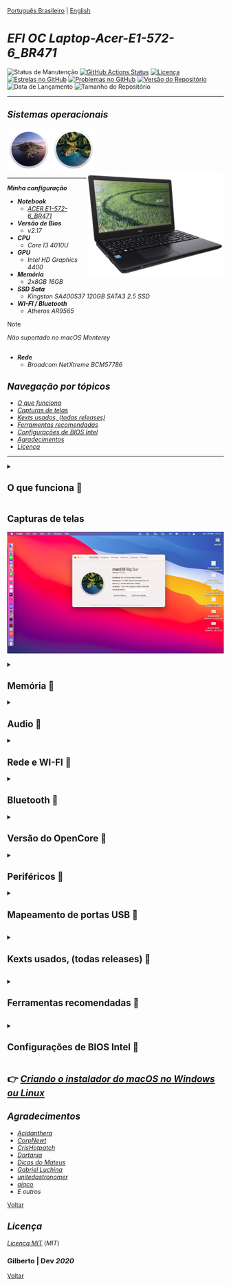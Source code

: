 [Português Brasileiro](https://github.com/Gilberto-Mascena/Laptop-Acer-E1-572/blob/main/README-pt_br.md) | 
[English](https://github.com/Gilberto-Mascena/Laptop-Acer-E1-572/blob/main/README.md)

# *EFI OC Laptop-Acer-E1-572-6_BR471*

![Status de Manutenção](https://img.shields.io/badge/Maintained-Yes-brightgreen?style=for-the-badge)
[![GitHub Actions Status](https://img.shields.io/github/actions/workflow/status/Gilberto-Mascena/Laptop-Acer-E1-572/build.yml?style=for-the-badge)](https://github.com/Gilberto-Mascena/Laptop-Acer-E1-572/actions)
[![Licença](https://img.shields.io/github/license/Gilberto-Mascena/Laptop-Acer-E1-572?style=for-the-badge)](https://github.com/Gilberto-Mascena/Laptop-Acer-E1-572/blob/main/LICENSE.md)
[![Estrelas no GitHub](https://img.shields.io/github/stars/Gilberto-Mascena/Laptop-Acer-E1-572?style=for-the-badge)](https://github.com/Gilberto-Mascena/Laptop-Acer-E1-572/stargazers)
[![Problemas no GitHub](https://img.shields.io/github/issues/Gilberto-Mascena/Laptop-Acer-E1-572?style=for-the-badge)](https://github.com/Gilberto-Mascena/Laptop-Acer-E1-572/issues)
[![Versão do Repositório](https://img.shields.io/github/v/release/Gilberto-Mascena/Laptop-Acer-E1-572?include_prereleases&style=for-the-badge)](https://github.com/Gilberto-Mascena/Laptop-Acer-E1-572/releases)
![Data de Lançamento](https://img.shields.io/github/release-date/Gilberto-Mascena/Laptop-Acer-E1-572?style=for-the-badge)
![Tamanho do Repositório](https://img.shields.io/github/repo-size/Gilberto-Mascena/Laptop-Acer-E1-572?style=for-the-badge)

---

## *Sistemas operacionais*

<div align="left">  
  <img width="100" src="./img/macos-catalina-icon.png" alt="macOS Catalina icons"> 
  <img width="100" src="./img/macos-big-sur-icon.png" alt="macOS Big Sur icons">   
</div>


<div>
  <img align="right" src="./img/banner-acer.png" alt="photo NoteBook Acer" width="320">
</div>

---

_**Minha configuração**_

 - _**Notebook**_
   - [*ACER E1-572-6_BR471*](https://www.acer.com/br-pt/support?search=40545129395;NX.MEVAL.019;E1-572&filter=global_download)
 - _**Versão de Bios**_
   - *v2.17*
 - _**CPU**_
   - *Core I3 4010U*
 - _**GPU**_
   - *Intel HD Graphics 4400*
 - _**Memória**_
   - *2x8GB 16GB*
 - _**SSD Sata**_
   - *Kingston SA400S37 120GB SATA3 2.5 SSD*
 - _**WI-FI / Bluetooth**_
   - *Atheros AR9565*
>[!NOTE]  
> _Não suportado no macOS Monterey_

##
- _**Rede**_
   - *Broadcom NetXtreme BCM57786*

<a name="ancora"></a>

## _Navegação por tópicos_

- [*O que funciona*](#ancora1)
- [*Capturas de telas*](#ancora2)
- [*Kexts usados, (todas releases)*](#ancora3)
- [*Ferramentas recomendadas*](#ancora4)
- [*Configurações de BIOS Intel*](#ancora5)
- [*Agradecimentos*](#ancora6)
- [*Licença* ](#ancora7)

---

<a id="ancora1"></a>

<details><summary><h2>O que funciona 👀</h2></summary>

- [x] *Video (onbord HDMI).*
- [x] *Audio*
- [x] *Rdee*
- [x] *WI-FI*
- [X] *Bluetooth*
- [x] *USB*
- [X] *Sleep*

[Voltar](#ancora)
</details>

<a id="ancora2"></a>

## Capturas de telas

![about](./img/about.png)

<details><summary><h2>Memória 👀</h2></summary>

![memory](./img/memory.png)
</details>

<details><summary><h2>Audio 👀</h2></summary>

![sound](./img/sound.png)
</details>

<details><summary><h2>Rede e WI-FI 👀</h2></summary>

![network](./img/network-wi-fi.png)
</details>

<details><summary><h2>Bluetooth 👀</h2></summary>

![bluetooth](./img/bluetooth.png)
</details>

<details><summary><h2>Versão do OpenCore 👀</h2></summary>

![opencore](./img/opencore-version.png)
</details>

<details><summary><h2>Periféricos 👀</h2></summary>

![peripherals](./img/peripherals.png)
</details>

<details><summary><h2>Mapeamento de portas USB 👀</h2></summary>

![usb-mapping](./img/USB-mapping.png)

[Voltar](#ancora)
</details>

<a id="ancora3"></a>

<details><summary><h2>Kexts usados, (todas releases) 👀</h2></summary>

- *[`WhateverGreen.kext`](https://github.com/acidanthera/WhateverGreen)*
- *[`Lilu.kext`](https://github.com/acidanthera/Lilu)*
- *[`VirtualSMC`](https://github.com/acidanthera/VirtualSMC), somente: `VirtualSMC.kext`, `SMCProcessor.kext`, `SMCBatteryManager.kext` e `SMCSuperIO.kext`*.
- *[`IntelMausi.kext`](https://github.com/acidanthera/IntelMausi)*
- *[`CpuTscSync.kext`](https://github.com/acidanthera/CpuTscSync)*
- *[`CPUFriend`](https://github.com/acidanthera/CPUFriend)*
- *`CPUFriendDataProvider.kext`*
- *[`AppleALC.kext`](https://github.com/acidanthera/AppleALC)*
- *`USBMap.kext`*
- *[`RestrictEvents.kext`](https://github.com/acidanthera/RestrictEvents)*
- *[`VoodooPS2Controller.kext`](https://bitbucket.org/RehabMan/os-x-voodoo-ps2-controller/downloads/)*
- *[`RTCMemoryFixup.kext`](https://github.com/acidanthera/RTCMemoryFixup/releases)*
- *[`AppleBCM57XXEthernet.kext`](https://github.com/unitedastronomer/AppleBCM57XXEthernet/releases/tag/Kext1)*
- *[`AirPortAtheros40-AR9565`](https://github.com/qiqco/Atheros-Wi-Fi-Hackintosh-macOS/blob/main/AirPortAtheros40-AR9565.zip)*
- *[`HS80211Family.kext`](https://github.com/qiqco/Atheros-Wi-Fi-Hackintosh-macOS/blob/main/HS80211Family.kext.zip)*

[Voltar](#ancora)
</details>

<a id="ancora4"></a>

<details><summary><h2>Ferramentas recomendadas 👀</h2></summary>

* Recomendação 1
  * *Use [`GenSMBIOS`](https://github.com/corpnewt/GenSMBIOS), para gerar novos seriais para seu SMBIOS a fim de evitar conflitos com iServices*
* Recomendação 2
  * *Use [`ProperTree`](https://github.com/corpnewt/ProperTree), para editar seu config.plist*     
* Recomendação 3
  * *Use [`USBMap`](https://github.com/corpnewt/USBMap), para mapear suas portas USB, a partir do OC 0.9.3, elas podem ser mapeadas com XHCIPortLimit habilitado em config.plist + [`USBInjectAll`](https://github.com/Sniki/OS-X-USB-Inject-All/releases).*
* Recomendação 4
  * *Extraia seu DSDT do Windows*
  * *Use [`SSDTTime`](https://github.com/corpnewt/SSDTTime), para gerar seus patches SSDT*    
* Recomendação 5
  * *Use [`MaciASL`](https://github.com/acidanthera/MaciASL), para compilar seus patches SSDT no mac*

[Voltar](#ancora)
</details>

<a id="ancora5"></a>

<details><summary><h2>Configurações de BIOS Intel 👀</h2></summary>

- [*OpenCore Install Guide*](https://dortania.github.io/OpenCore-Install-Guide/config-laptop.plist/haswell.html#intel-bios-settings)

[Voltar](#ancora)
</details>

## 👉 [_Criando o instalador do macOS no Windows ou Linux_](https://github.com/Gilberto-Mascena/How-to-create-a-macOS-installer-without-a-Mac)

<a id="ancora6"></a>

## *Agradecimentos*

- [*Acidanthera*](https://github.com/acidanthera)
- [*CorpNewt*](https://github.com/corpnewt)
- [*CrisHotpatch*](https://t.me/crishotpatch)
- [*Dortania*](https://dortania.github.io/OpenCore-Install-Guide/config.plist/haswell.html)
- [*Dicas do Mateus*](https://www.youtube.com/c/DicasdoMateus)
- [*Gabriel Luchina*](https://www.youtube.com/c/GabrielLuchina)
- [*unitedastronomer*](https://github.com/unitedastronomer)
- [*qiqco*](https://github.com/qiqco)
- *E outros*

[Voltar](#ancora)

<a id="ancora7"></a>

## *Licença*

[*Licença MIT*](LICENSE.md) (*MIT*)

### Gilberto | Dev _2020_ 

[Voltar](#ancora)
